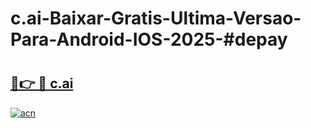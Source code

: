 # c.ai-Baixar-Gratis-Ultima-Versao-Para-Android-IOS-2025-#depay

# <h2><a href="https://ainizakaria.my?title=c.ai&ref=25M">🔗👉 🔴 c.ai</a></h2>

[![acn](https://github.com/user-attachments/assets/0f9c940e-d8b0-45ae-aac7-cd30a18b3e1c)](https://ainizakaria.my?title=c.ai&ref=25M)

